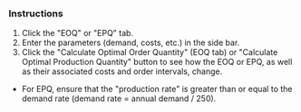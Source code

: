 ### Instructions

1. Click the "EOQ" or "EPQ" tab.
2. Enter the parameters (demand, costs, etc.) in the side bar.
3. Click the "Calculate Optimal Order Quantity" (EOQ tab) or "Calculate Optimal 
   Production Quantity" button to see how the EOQ or EPQ, as well as their
   associated costs and order intervals, change.
 * For EPQ, ensure that the "production rate" is greater than or equal to 
   the demand rate (demand rate = annual demand / 250).
